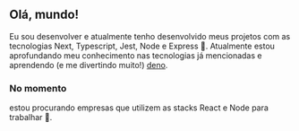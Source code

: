 <!--
**euliveiras/euliveiras** is a ✨ _special_ ✨ repository because its `README.md` (this file) appears on your GitHub profile.

Here are some ideas to get you started:

- 🔭 I’m currently working on ...
- 🌱 I’m currently learning ...
- 👯 I’m looking to collaborate on ...
- 🤔 I’m looking for help with ...
- 💬 Ask me about ...
- 📫 How to reach me: ...
- 😄 Pronouns: ...
- ⚡ Fun fact: ...
-->

## Olá, mundo! 
Eu sou desenvolver e atualmente tenho desenvolvido meus projetos com as tecnologias Next, Typescript, Jest, Node e Express 🚀. Atualmente estou aprofundando meu conhecimento nas tecnologias já mencionadas e aprendendo (e me divertindo muito!) [deno](https://insomnia.rest/download).

### No momento
estou procurando empresas que utilizem as stacks React e Node para trabalhar 🔎.



